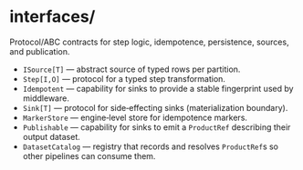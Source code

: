 # interfaces/

Protocol/ABC contracts for step logic, idempotence, persistence, sources, and publication.
- `ISource[T]` — abstract source of typed rows per partition.
- `Step[I,O]` — protocol for a typed step transformation.
- `Idempotent` — capability for sinks to provide a stable fingerprint used by middleware.
- `Sink[T]` — protocol for side‑effecting sinks (materialization boundary).
- `MarkerStore` — engine‑level store for idempotence markers.
- `Publishable` — capability for sinks to emit a `ProductRef` describing their output dataset.
- `DatasetCatalog` — registry that records and resolves `ProductRef`s so other pipelines can consume them.

